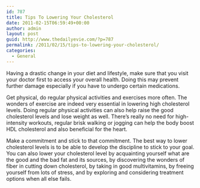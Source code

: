 ```yaml
---
id: 787
title: Tips To Lowering Your Cholesterol
date: 2011-02-15T06:59:49+00:00
author: admin
layout: post
guid: http://www.thedailyevie.com/?p=787
permalink: /2011/02/15/tips-to-lowering-your-cholesterol/
categories:
  - General
---
```

Having a drastic change in your diet and lifestyle, make sure that you visit your doctor first to access your overall health. Doing this may prevent further damage especially if you have to undergo certain medications. 

Get physical, do regular physical activities and exercises more often. The wonders of exercise are indeed very essential in lowering high cholesterol levels. Doing regular physical activities can also help raise the good cholesterol levels and lose weight as well. There’s really no need for high-intensity workouts, regular brisk walking or jogging can help the body boost HDL cholesterol and also beneficial for the heart. 

Make a commitment and stick to that commitment. The best way to lower cholesterol levels is to be able to develop the discipline to stick to your goal. You can also lower your cholesterol level by acquainting yourself what are the good and the bad fat and its sources, by discovering the wonders of fiber in cutting down cholesterol, by taking in good multivitamins, by freeing yourself from lots of stress, and by exploring and considering treatment options when all else fails.